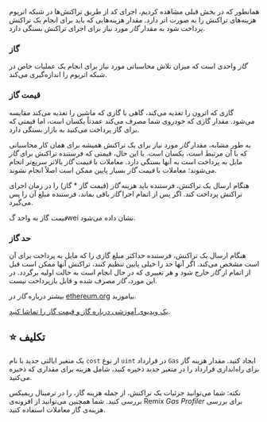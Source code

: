 همانطور که در بخش قبلی مشاهده کردیم، اجرای کد از طریق تراکنش‌ها در شبکه اتریوم هزینه‌های تراکنش را به صورت اتر دارد. مقدار هزینه‌هایی که باید برای انجام یک تراکنش پرداخت شود به مقدار _گاز_ مورد نیاز برای اجرای تراکنش بستگی دارد.

### گاز

_گاز_ واحدی است که میزان تلاش محاسباتی مورد نیاز برای انجام یک عملیات خاص در شبکه اتریوم را اندازه‌گیری می‌کند.

### قیمت گاز

گازی که اترون را تغذیه می‌کند، گاهی با گازی که ماشین را تغذیه می‌کند مقایسه می‌شود. مقدار گازی که خودروی شما مصرف می‌کند عمدتاً یکسان است، اما قیمتی که برای گاز پرداخت می‌کنید به بازار بستگی دارد.

به طور مشابه، مقدار _گاز_ مورد نیاز برای یک تراکنش همیشه برای همان کار محاسباتی که با آن مرتبط است، یکسان است. با این حال، قیمتی که فرستنده تراکنش برای _گاز_ مایل به پرداخت است به آنها بستگی دارد. معاملات با _قیمت گاز_ بالاتر سریع‌تر انجام می‌شوند؛ معاملات با _قیمت گاز_ بسیار پایین ممکن است اصلاً انجام نشوند.

هنگام ارسال یک تراکنش، فرستنده باید هزینه _گاز_ (قیمت گاز \* گاز) را در زمان اجرای تراکنش پرداخت کند. اگر پس از اتمام اجرا _گاز_ باقی بماند، فرستنده مبلغ آن را پس می‌گیرد.

_قیمت_ گاز به واحد گwei نشان داده می‌شود.

### حد گاز

هنگام ارسال یک تراکنش، فرستنده حداکثر مبلغ گازی را که مایل به پرداخت برای آن است مشخص می‌کند. اگر آنها حد را خیلی پایین تنظیم کنند، تراکنش آنها ممکن است قبل از اتمام از _گاز_ خارج شود و هر تغییری که در حال انجام است به حالت اولیه برگردد. در این مورد، _گاز_ مصرف شده و قابل بازپرداخت نیست.

بیشتر درباره _گاز_ در <a href="https://ethereum.org/en/developers/docs/gas/" target="_blank">ethereum.org</a> بیاموزید.

<a href="https://www.youtube.com/watch?v=oTS9uxU6cAM" target="_blank">یک ویدیوی آموزشی درباره گاز و قیمت گاز را تماشا کنید</a>.

## ⭐️ تکلیف

یک متغیر ایالتی جدید با نام `cost` از نوع `uint` در قرارداد `Gas` ایجاد کنید. مقدار هزینه گاز برای راه‌اندازی قرارداد را در متغیر جدید ذخیره کنید، شامل هزینه برای مقداری که ذخیره می‌کنید.

نکته: شما می‌توانید جزئیات یک تراکنش، از جمله هزینه گاز، را در ترمینال ریمیکس بررسی کنید. شما همچنین می‌توانید از افزونه‌ی Remix _Gas Profiler_ برای بررسی هزینه‌ی گاز معاملات استفاده کنید.
